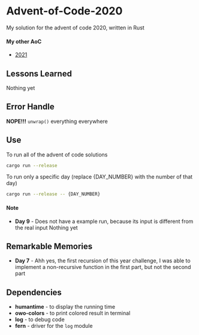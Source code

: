 # Advent-of-Code-2020
My solution for the advent of code 2020, written in Rust

#### My other AoC
- [2021](https://github.com/tmokenc/Advent-of-Code-2021)

## Lessons Learned
Nothing yet

## Error Handle
**NOPE!!!** `unwrap()` everything everywhere

## Use
To run all of the advent of code solutions
```sh
cargo run --release
```
To run only a specific day (replace {DAY_NUMBER} with the number of that day)
```sh
cargo run --release -- {DAY_NUMBER}
```

#### Note
- **Day 9** - Does not have a example run, because its input is different from the real input
Nothing yet

## Remarkable Memories
- **Day 7** - Ahh yes, the first recursion of this year challenge, I was able to implement a non-recursive function in the first part, but not the second part


## Dependencies
- **humantime** - to display the running time
- **owo-colors** - to print colored result in terminal
- **log** - to debug code
- **fern** - driver for the `log` module
